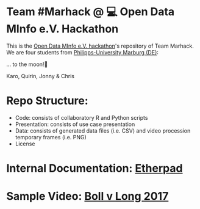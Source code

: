 # Team #Marhack @ :computer: Open Data MInfo e.V. Hackathon 

This is the [Open Data MInfo e.V. hackathon](https://matheinfo.github.io/hackathon/)'s repository of Team Marhack. We are four students from [Philipps-University Marburg (DE)](https://www.uni-marburg.de/): 

... to the moon!:rocket:

Karo, Quirin, Jonny & Chris

# Repo Structure: 
- Code: consists of collaboratory R and Python scripts
- Presentation: consists of use case presentation
- Data: consists of generated data files (i.e. CSV) and video procession temporary frames (i.e. PNG)
- License


# Internal Documentation: [Etherpad](https://etherpad.studiumdigitale.uni-frankfurt.de/p/Marhack#)

# Sample Video: [Boll v Long 2017](https://www.youtube.com/watch?v=Gdp3-6UCrOQ)

